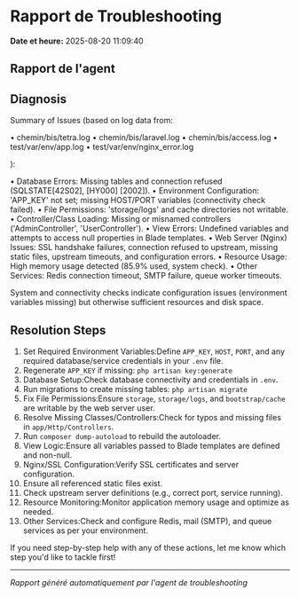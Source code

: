 # Rapport de Troubleshooting

**Date et heure:** 2025-08-20 11:09:40

## Rapport de l'agent

## Diagnosis

Summary of Issues (based on log data from: 

• chemin/bis/tetra.log
• chemin/bis/laravel.log
• chemin/bis/access.log
• test/var/env/app.log
• test/var/env/nginx_error.log

):

• Database Errors: Missing tables and connection refused (SQLSTATE[42S02], [HY000] [2002]).
• Environment Configuration: 'APP_KEY' not set; missing HOST/PORT variables (connectivity check failed).
• File Permissions: 'storage/logs' and cache directories not writable.
• Controller/Class Loading: Missing or misnamed controllers ('AdminController', 'UserController').
• View Errors: Undefined variables and attempts to access null properties in Blade templates.
• Web Server (Nginx) Issues: SSL handshake failures, connection refused to upstream, missing static files, upstream timeouts, and configuration errors.
• Resource Usage: High memory usage detected (85.9% used, system check).
• Other Services: Redis connection timeout, SMTP failure, queue worker timeouts.

System and connectivity checks indicate configuration issues (environment variables missing) but otherwise sufficient resources and disk space.

## Resolution Steps

1. Set Required Environment Variables:Define `APP_KEY`, `HOST`, `PORT`, and any required database/service credentials in your `.env` file.
2. Regenerate `APP_KEY` if missing: `php artisan key:generate`
3. Database Setup:Check database connectivity and credentials in `.env`.
4. Run migrations to create missing tables: `php artisan migrate`
5. Fix File Permissions:Ensure `storage`, `storage/logs`, and `bootstrap/cache` are writable by the web server user.
6. Resolve Missing Classes/Controllers:Check for typos and missing files in `app/Http/Controllers`.
7. Run `composer dump-autoload` to rebuild the autoloader.
8. View Logic:Ensure all variables passed to Blade templates are defined and non-null.
9. Nginx/SSL Configuration:Verify SSL certificates and server configuration.
10. Ensure all referenced static files exist.
11. Check upstream server definitions (e.g., correct port, service running).
12. Resource Monitoring:Monitor application memory usage and optimize as needed.
13. Other Services:Check and configure Redis, mail (SMTP), and queue services as per your environment.

If you need step-by-step help with any of these actions, let me know which step you'd like to tackle first!

---
*Rapport généré automatiquement par l'agent de troubleshooting*
